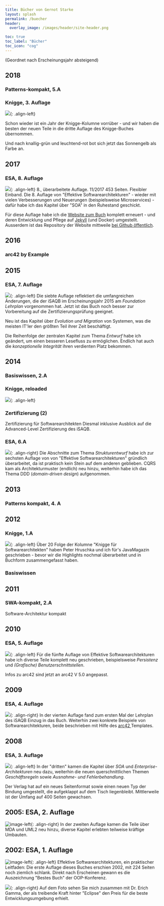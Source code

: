 ```yaml
---
title: Bücher von Gernot Starke
layout: splash
permalink: /buecher
header:
  overlay_image: /images/header/site-header.png

toc: true
toc_label: "Bücher"
toc_icon: "cog"  
---
```


(Geordnet nach Erscheinungsjahr absteigend)


## 2018

### Patterns-kompakt, 5.A

### Knigge, 3. Auflage

![](/images/books/knigge3.jpg){: .align-left}

Schon wieder ist ein Jahr der Knigge-Kolumne vorrüber - und wir haben
die besten der neuen Teile in die dritte Auflage des Knigge-Buches übernommen.

Und nach knallig-grün und leuchtend-rot bot sich jetzt das Sonnengelb
als Farbe an.


## 2017

### ESA, 8. Auflage

![](/images/books/esa8-cover.png){: .align-left}
8., überarbeitete Auflage. 11/2017
453 Seiten.	Flexibler Einband.
Die 8. Auflage von "Effektive Softwarearchitekturen" - wieder mit vielen
Verbesserungen und Neuerungen (beispielsweise Microservices) - dafür habe
ich das Kapitel über "SOA" in den Ruhestand geschickt.

Für diese Auflage habe ich die [Website zum Buch](http://esabuch.de)
komplett erneuert - und deren Entwicklung und Pflege auf [Jekyll](https://jekyllrb.com) (und Docker) umgestellt. Ausserdem ist
das Repository der Website mittweile [bei Github öffentlich](https://github.com/gernotstarke/esabuch.de-site).

## 2016

### arc42 by Example

## 2015

### ESA, 7. Auflage

![](/images/books/esa7-cover.png){: .align-left}
Die siebte Auflage reflektiert die umfangreichen Änderungen, die der iSAQB im
Erscheinungsjahr 2015 am _Foundation Lehrplan_ vorgenommen hat. Jetzt ist das
Buch noch besser zur Vorbereitung auf die Zertifizierungsprüfung geeignet.

Neu ist das Kapitel über _Evolution und Migration_ von Systemen,
was die meisten IT'ler den größten Teil ihrer Zeit beschäftigt.

Die Reihenfolge der zentralen Kapitel zum Thema _Entwurf_ habe ich geändert,
um einen besseren Lesefluss zu ermöglichen.
Endlich hat auch die _konzeptionelle Integrität_ ihren verdienten Platz bekommen.

## 2014

### Basiswissen, 2.A

### Knigge, reloaded
![](/images/books/knigge-reloaded.jpg){: .align-left}

### Zertifizierung (2)

Zertifizierung für Softwarearchitekten
Diesmal inklusive Ausblick auf die Advanced-Level Zertifizierung des iSAQB.

### ESA, 6.A

![](/images/books/esa6-cover.png){: .align-right}
Die Abschnitte zum Thema _Strukturentwurf_ habe ich zur sechsten Auflage
von von "Effektive Softwarearchitekturen" gründlich überarbeitet,
da ist praktisch kein Stein auf dem anderen geblieben. CQRS kam als Architekturmuster
(endlich) neu hinzu, weiterhin habe ich das Thema DDD (_domain-driven design_)
aufgenommen.

## 2013

### Patterns kompakt, 4. A

## 2012

### Knigge, 1.A

![](/images/books/knigge1.jpg){: .align-left}
Über 20 Folge der Kolumne "Knigge für Softwarearchitekten" haben Peter Hruschka
und ich für's JavaMagazin geschrieben - bevor wir die Highlights nochmal überarbeitet
und in Buchform zusammengefasst haben.

### Basiswissen

## 2011

### SWA-kompakt, 2.A

Software-Architektur kompakt

## 2010

### ESA, 5. Auflage

![](/images/books/esa5-cover.jpg){: .align-left}
Für die fünfte Auflage von Effektive Softwarearchitekturen habe ich
diverse Teile komplett neu geschrieben,
beispielsweise _Persistenz_ und _(Grafische) Benutzerschnittstellen_.

Infos zu arc42 sind jetzt an arc42 V 5.0 angepasst.

## 2009

### ESA, 4. Auflage

![](/images/books/esa4-cover.png){: .align-right}
In der vierten Auflage fand zum ersten Mal der Lehrplan des iSAQB Einzug in
das Buch. Weiterhin zwei konkrete Beispiele von Softwarearchitekturen, beide
beschrieben mit Hilfe des [arc42 ](http://arc42.de) Templates.


## 2008

### ESA, 3. Auflage

![](/images/books/esa3-cover.jpg){: .align-left}
In der "dritten" kamen die Kapitel über _SOA_ und _Enterprise-Architekturen_ neu dazu,
weiterhin die neuen querschnittlichen Themen _Geschäftsregeln_ sowie
_Ausnahme- und Fehlerbehandlung_.

Der Verlag hat auf ein neues Seitenformat sowie einen neuen Typ der Bindung
umgestellt, die aufgeklappt auf dem Tisch liegenbleibt. Mittlerweile ist der Umfang auf 400 Seiten gewachsen.

## 2005: ESA, 2. Auflage

![image-left](/images/books/esa2-cover.jpg){: .align-right}
In der zweiten Auflage kamen die Teile über MDA und UML2 neu hinzu,
diverse Kapitel erlebten teilweise kräftige Umbauten.

## 2002: ESA, 1. Auflage

![image-left](/images/books/esa1-cover.jpg){: .align-left}
Effektive Softwarearchitekturen, ein praktischer Leitfaden:
Die erste Auflage dieses Buches erschien 2002, mit 224 Seiten noch ziemlich schlank.
Direkt nach Erscheinen gewann es die Auszeichnung "Bestes Buch" der OOP-Konferenz.

![](/images/books/bestbookaward_oop2003.jpg){: .align-right}
Auf dem Foto sehen Sie mich zusammen mit Dr. Erich Gamma, der als treibende Kraft hinter "Eclipse" den Preis für die beste Entwicklungsumgebung erhielt.
